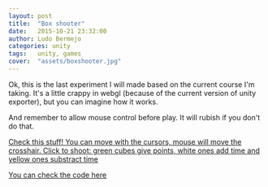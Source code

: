 ```yaml
---
layout: post
title:  "Box shooter"
date:   2015-10-21 23:32:00
author: Ludo Bermejo
categories: unity 
tags:	unity, games
cover:  "assets/boxshooter.jpg"
---
```


Ok, this is the last experiment I will made based on the current course I'm taking. It's a little crappy in webgl (because of the current version of unity exporter), but you can imagine how it works.

And remember to allow mouse control before play. It will rubish if you don't do that.
 
[Check this stuff! You can move with the cursors, mouse will move the crosshair. Click to shoot: green cubes give points, white ones add time and yellow ones substract time](http://dev.ludobermejo.es/projects/boxshooter/index.html)

[You can check the code here](https://github.com/LudoBermejo/BoxShooter)